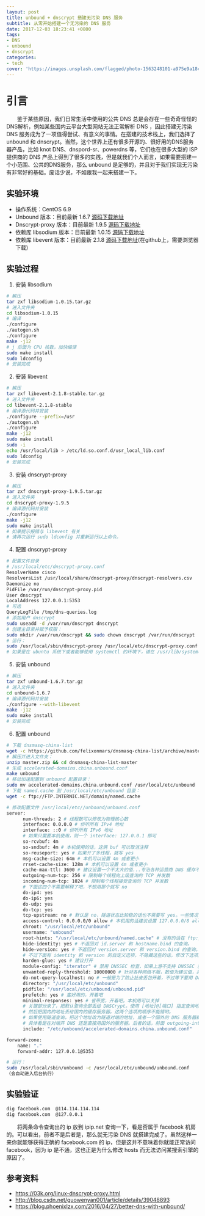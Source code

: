 ```yaml
---
layout: post
title: unbound + dnscrypt 搭建无污染 DNS 服务
subtitle: 从零开始搭建一个无污染的 DNS 服务
date: 2017-12-03 18:23:41 +0800
tags:
- DNS
- unbound
- dnscrypt
categories:
- tech
cover: 'https://images.unsplash.com/flagged/photo-1563248101-a975e9a18cc6?w=1600&h=900'
---
```


# 引言

&emsp;&emsp;鉴于某些原因，我们日常生活中使用的公共 DNS 总是会存在一些奇奇怪怪的DNS解析，例如某些国内云平台大型网站无法正常解析 DNS ，因此搭建无污染 DNS 服务成为了一项值得尝试、有意义的事情。在搭建的技术栈上，我们选择了 unbound 和 dnscrypt。当然，这个世界上还有很多开源的、很好用的DNS服务器产品，比如 knot DNS、dnspord-sr、powerdns 等，它们也在很多大型的 ISP 提供商的 DNS 产品上得到了很多的实践，但是就我们个人而言，如果需要搭建一个小范围、公共的DNS服务，那么 unbound 是足够的，并且对于我们实现无污染有非常好的基础。废话少说，不如跟我一起来搭建一下。

## 实验环境

- 操作系统：CentOS 6.9
- Unbound 版本：目前最新 1.6.7 [源码下载地址](http://unbound.net/downloads/unbound-latest.tar.gz)
- Dnscrypt-proxy 版本：目前最新 1.9.5 [源码下载地址](https://download.dnscrypt.org/dnscrypt-proxy/dnscrypt-proxy-1.9.5.tar.gz) 
- 依赖库 libsodium 版本：目前最新 1.0.15 [源码下载地址](https://download.libsodium.org/libsodium/releases/libsodium-1.0.15.tar.gz) 
- 依赖库 libevent 版本：目前最新 2.1.8 [源码下载地址](https://github.com/libevent/libevent/releases/download/release-2.1.8-stable/libevent-2.1.8-stable.tar.gz)(在github上，需要浏览器下载)

## 实验过程

1. 安装 libsodium
```bash
# 解压 
tar zxf libsodium-1.0.15.tar.gz 
# 进入文件夹
cd libsodium-1.0.15
# 编译
./configure
./autogen.sh
./configure
make -j12 
# j 后面为 CPU 核数，加快编译
sudo make install
sudo ldconfig
# 安装完成
```
2. 安装 libevent
```bash
# 解压
tar zxf libevent-2.1.8-stable.tar.gz
# 进入文件夹
cd libevent-2.1.8-stable
# 编译源代码并安装
./configure --prefix=/usr
./autogen.sh
./configure
make -j12
sudo make install
sudo -i
echo /usr/local/lib > /etc/ld.so.conf.d/usr_local_lib.conf
sudo ldconfig
# 安装完成
```
3. 安装 dnscrypt-proxy
```bash
# 解压
tar zxf dnscrypt-proxy-1.9.5.tar.gz
# 进入文件夹
cd dnscrypt-proxy-1.9.5
# 编译源代码并安装
./configure
make -j12
sudo make install
# 如果提示报错与 libevent 有关
# 请再次运行 sudo ldconfig 并重新运行以上命令。
```
4. 配置 dnscrypt-proxy
```bash
# 配置文件目录
# /usr/local/etc/dnscrypt-proxy.conf
ResolverName cisco
ResolversList /usr/local/share/dnscrypt-proxy/dnscrypt-resolvers.csv
Daemonize no
PidFile /var/run/dnscrypt-proxy.pid
User dnscrypt
LocalAddress 127.0.0.1:5353
# 可选
QueryLogFile /tmp/dns-queries.log
# 添加用户 dnscrypt
sudo useadd -d /var/run/dnscrypt dnscrypt
# 创建主目录并赋予权限：
sudo mkdir /var/run/dnscrypt && sudo chown dnscrypt /var/run/dnscrypt
# 运行：
sudo /usr/local/sbin/dnscrypt-proxy /usr/local/etc/dnscrypt-proxy.conf
# 如果是在 ubuntu 系统下或者能够使用 systemctl 的环境下，请在 /usr/lib/systemd/system/dnscrypt-proxy.socket 修改配置，参考资料3中所示。
```
5. 安装 unbound
```bash
# 解压
tar zxf unbound-1.6.7.tar.gz
# 进入文件夹 
cd unbound-1.6.7
# 编译源代码并安装
./configure --with-libevent
make -j12
sudo make install
# 安装完成
```
6. 配置 unbound
```bash
# 下载 dnsmasq-china-list
wget -c https://github.com/felixonmars/dnsmasq-china-list/archive/master.zip
# 解压并进入文件夹：
unzip master.zip && cd dnsmasq-china-list-master
# 生成 accelerated-domains.china.unbound.conf
make unbound
# 移动加速配置到 unbound 配置目录：
sudo mv accelerated-domains.china.unbound.conf /usr/local/etc/unbound
# 下载 named.cache 到 /usr/local/etc/unbound 目录：
wget -c ftp://FTP.INTERNIC.NET/domain/named.cache 
```

```bash
# 修改配置文件 /usr/local/etc//unbound/unbound.conf
server:
      num-threads: 2 # 线程数可以修改为物理核心数
      interface: 0.0.0.0 # 侦听所有 IPv4 地址
      interface: ::0 # 侦听所有 IPv6 地址
      # 如果只需要本机使用，则一个 interface: 127.0.0.1 即可
      so-rcvbuf: 4m
      so-sndbuf: 4m # 本机使用的话，这俩 buf 可以取消注释
      so-reuseport: yes # 如果开了多线程，就写 yes
      msg-cache-size: 64m # 本机可以设置 4m 或者更小
      rrset-cache-size: 128m # 本机可以设置 4m 或者更小
      cache-max-ttl: 3600 # 建议设置一个不太大的值...专治各种运营商 DNS 缓存不服
      outgoing-num-tcp: 256 # 限制每个线程向上级查询的 TCP 并发数
      incoming-num-tcp: 1024 # 限制每个线程接受查询的 TCP 并发数
      # 下面这四个不需要解释了吧，不想用那个就写 no
      do-ip4: yes
      do-ip6: yes
      do-udp: yes
      do-tcp: yes
      tcp-upstream: no # 默认是 no，隧道状态比较稳的话也不需要写 yes。一些情况下强制使用 tcp 连上游的话写 yes
      access-control: 0.0.0.0/0 allow # 本机用的话建议设置 127.0.0.0/8 allow，局域网用适当调整
      chroot: "/usr/local/etc/unbound"
      username: "unbound"
      root-hints: "/usr/local/etc/unbound/named.cache" # 没有的话在 ftp://FTP.INTERNIC.NET/domain/named.cache 下载一份
      hide-identity: yes # 不返回对 id.server 和 hostname.bind 的查询。
      hide-version: yes # 不返回对 version.server 和 version.bind 的查询。
      # 不过下面有 identity 和 version 的自定义选项，不隐藏这些的话，修改下选项还可以卖个萌(´・ω・｀)
      harden-glue: yes # 建议打开
      module-config: "iterator" # 禁用 DNSSEC 检查，如果上游不支持 DNSSEC 就关掉。注意这个选项有可能在其他 include 的文件里
      unwanted-reply-threshold: 10000000 # 针对各种网络不服，数值为建议值，具体可以自己修改看看效果
      do-not-query-localhost: no # 一般是为了防止扯皮丢包开着，不过等下要用 DNSCrypt 所以关掉
      directory: "/usr/local/etc/unbound"
      pidfile: "/usr/local/etc/unbound/unbound.pid"
      prefetch: yes # 蛮好用的，开着吧
      minimal-responses: yes # 省带宽，开着吧。本机用可以关掉
      # 关键部分来了，把默认查询全部丢给 DNSCrypt。使用 [地址]@[端口] 指定查询地址和端口，默认端口 53。
      # 然后把国内的地址丢给国内的缓存服务器。这两个选项的顺序不能错哟。
      # 如果使用隧道查询，把这个地址改为隧道对端的地址，或者一个国外的 DNS 服务器都可以，例如 8.8.8.8。
      # 具体看是在对端开 DNS 还是直接用国外的服务器。后者的话，前面 outgoing-interface 可以直接设置隧道本地端的地址，不过要配合 dnsmasq-china-list 的话，还是写路由表比较合适，否则不够灵活。
      include: "/etc/unbound/accelerated-domains.china.unbound.conf"

forward-zone:
    name: "."
    forward-addr: 127.0.0.1@5353
```
```bash
# 运行：
sudo /usr/local/sbin/unbound -c /usr/local/etc/unbound/unbound.conf 
（会自动进入后台执行）
```

## 实验验证

```bash
dig facebook.com  @114.114.114.114
dig facebook.com  @127.0.0.1
```

&emsp;&emsp;将两条命令查询出的 ip 放到 ipip.net 查询一下，看是否属于 facebook 机房的。可以看出，前者不是后者是，那么就无污染 DNS 就搭建完成了。虽然这样一来你就能够获得正确的 facebook.com 的 ip，但是这并不意味着你就能正常访问 facebook，因为 ip 是不通，这也正是为什么修改 hosts 而无法访问某搜索引擎的原因了。
## 参考资料

- https://03k.org/linux-dnscrypt-proxy.html
- http://blog.csdn.net/guowenyan001/article/details/39048893
- https://blog.phoenixlzx.com/2016/04/27/better-dns-with-unbound/
